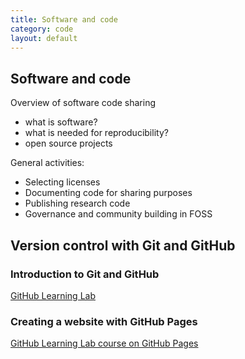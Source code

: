 ```yaml
---
title: Software and code
category: code
layout: default
---
```


## Software and code

Overview of software code sharing

- what is software?
- what is needed for reproducibility?
- open source projects

General activities:

- Selecting licenses
- Documenting code for sharing purposes
- Publishing research code 
- Governance and community building in FOSS 

## Version control with Git and GitHub

### Introduction to Git and GitHub

[GitHub Learning Lab](https://lab.github.com/)

### Creating a website with GitHub Pages

[GitHub Learning Lab course on GitHub Pages](https://lab.github.com/githubtraining/github-pages)
